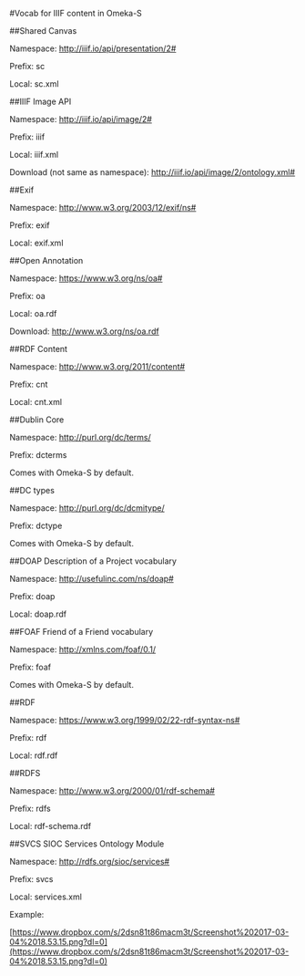 #Vocab for IIIF content in Omeka-S

##Shared Canvas

Namespace: http://iiif.io/api/presentation/2#

Prefix: sc

Local: sc.xml

##IIIF Image API

Namespace: http://iiif.io/api/image/2#

Prefix: iiif

Local: iiif.xml

Download (not same as namespace): http://iiif.io/api/image/2/ontology.xml#


##Exif

Namespace: http://www.w3.org/2003/12/exif/ns#

Prefix: exif

Local: exif.xml


##Open Annotation

Namespace: https://www.w3.org/ns/oa#

Prefix: oa

Local: oa.rdf

Download: http://www.w3.org/ns/oa.rdf

##RDF Content

Namespace: http://www.w3.org/2011/content#

Prefix: cnt

Local: cnt.xml

##Dublin Core

Namespace: http://purl.org/dc/terms/

Prefix: dcterms

Comes with Omeka-S by default.

##DC types

Namespace: http://purl.org/dc/dcmitype/

Prefix: dctype

Comes with Omeka-S by default.

##DOAP Description of a Project vocabulary

Namespace: http://usefulinc.com/ns/doap#

Prefix: doap

Local: doap.rdf

##FOAF Friend of a Friend vocabulary

Namespace: http://xmlns.com/foaf/0.1/

Prefix: foaf

Comes with Omeka-S by default.

##RDF

Namespace: https://www.w3.org/1999/02/22-rdf-syntax-ns#

Prefix: rdf

Local: rdf.rdf

##RDFS

Namespace: http://www.w3.org/2000/01/rdf-schema#

Prefix: rdfs

Local:  rdf-schema.rdf

##SVCS SIOC Services Ontology Module

Namespace: http://rdfs.org/sioc/services#

Prefix: svcs

Local: services.xml


Example:

[https://www.dropbox.com/s/2dsn81t86macm3t/Screenshot%202017-03-04%2018.53.15.png?dl=0](https://www.dropbox.com/s/2dsn81t86macm3t/Screenshot%202017-03-04%2018.53.15.png?dl=0)



